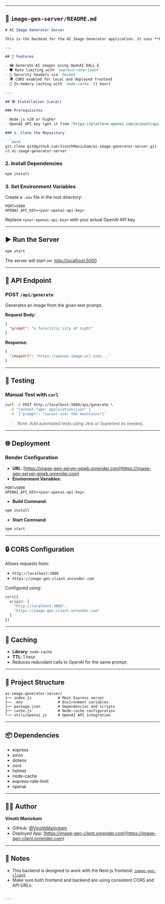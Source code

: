 
---

## 📄 `image-gen-server/README.md`

````markdown
# AI Image Generator Server

This is the backend for the AI Image Generator application. It uses **Express.js** to handle API requests and generates AI-powered images using **OpenAI's DALL·E API**. The server also includes caching, rate limiting, CORS configuration, and is deployed on Render.

---

## 🚀 Features

- 🖼️ Generate AI images using OpenAI DALL·E
- 🛡️ Rate limiting with `express-rate-limit`
- 🔐 Security headers via `helmet`
- 🌍 CORS enabled for local and deployed frontend
- 🧠 In-memory caching with `node-cache` (1 hour)

---

## 🛠️ Installation (Local)

### Prerequisites

- Node.js v20 or higher
- OpenAI API key (get it from [https://platform.openai.com/account/api-keys](https://platform.openai.com/account/api-keys))

### 1. Clone the Repository

```bash
git clone git@github.com:VinothManickam/ai-image-generator-server.git
cd ai-image-generator-server
````

### 2. Install Dependencies

```bash
npm install
```

### 3. Set Environment Variables

Create a `.env` file in the root directory:

```env
PORT=5000
OPENAI_API_KEY=<your-openai-api-key>
```

Replace `<your-openai-api-key>` with your actual OpenAI API key.

---

## ▶️ Run the Server

```bash
npm start
```

The server will start on: [http://localhost:5000](http://localhost:5000)

---

## 📡 API Endpoint

### POST `/api/generate`

Generates an image from the given text prompt.

**Request Body:**

```json
{
  "prompt": "a futuristic city at night"
}
```

**Response:**

```json
{
  "imageUrl": "https://openai-image-url.com/..."
}
```

---

## 🧪 Testing

### Manual Test with `curl`

```bash
curl -X POST http://localhost:5000/api/generate \
  -H "Content-Type: application/json" \
  -d '{"prompt": "sunset over the mountains"}'
```

> Note: Add automated tests using Jest or Supertest as needed.

---

## 🌐 Deployment

### Render Configuration

* **URL**: [https://image-gen-server-gpwb.onrender.com](https://image-gen-server-gpwb.onrender.com)
* **Environment Variables:**

```env
PORT=5000
OPENAI_API_KEY=<your-openai-api-key>
```

* **Build Command:**

```bash
npm install
```

* **Start Command:**

```bash
npm start
```

---

## 🔒 CORS Configuration

Allows requests from:

* `http://localhost:3000`
* `https://image-gen-client.onrender.com`

Configured using:

```js
cors({
  origin: [
    "http://localhost:3000",
    "https://image-gen-client.onrender.com"
  ]
})
```

---

## 🧠 Caching

* **Library**: `node-cache`
* **TTL**: 1 hour
* Reduces redundant calls to OpenAI for the same prompt.

---

## 📁 Project Structure

```
ai-image-generator-server/
├── index.js            # Main Express server
├── .env                # Environment variables
├── package.json        # Dependencies and scripts
├── cache.js            # Node-cache configuration
└── utils/openai.js     # OpenAI API integration
```

---

## 📦 Dependencies

* express
* axios
* dotenv
* cors
* helmet
* node-cache
* express-rate-limit
* openai

---

## 🙋‍♂️ Author

**Vinoth Manickam**

* GitHub: [@VinothManickam](https://github.com/VinothManickam)
* Deployed App: [https://image-gen-client.onrender.com](https://image-gen-client.onrender.com)

---

## 📌 Notes

* This backend is designed to work with the Next.js frontend: [`image-gen-client`](https://github.com/VinothManickam/image-gen-client.git)
* Make sure both frontend and backend are using consistent CORS and API URLs.

```

---


